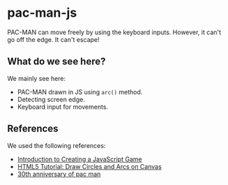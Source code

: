 # pac-man-js
PAC-MAN can move freely by using the keyboard inputs. However, it can't go off the edge. It can't escape!

## What do we see here?
We mainly see here:

- PAC-MAN drawn in JS using `arc()` method.
- Detecting screen edge.
- Keyboard input for movements.

## References
We used the following references:

- [Introduction to Creating a JavaScript Game](https://dev.to/codingwithadam/introduction-to-creating-a-javascript-game-1bof)
- [HTML5 Tutorial: Draw Circles and Arcs on Canvas](https://owlcation.com/stem/HTML5-Tutorial-Drawing-Circles-and-Arcs)
- [30th anniversary of pac man](https://www.google.com/doodles/30th-anniversary-of-pac-man)

